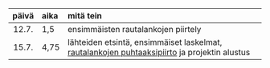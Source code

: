 | päivä | aika | mitä tein  |
| :----:|:-----| :----------|
| 12.7. | 1,5 | ensimmäisten rautalankojen piirtely |
| 15.7. | 4,75 | lähteiden etsintä, ensimmäiset laskelmat, [rautalankojen puhtaaksipiirto](/suunnitelmat/1/) ja projektin alustus |